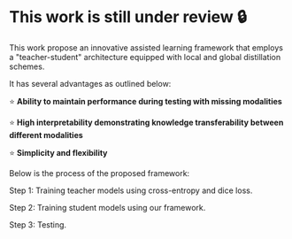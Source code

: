 # This work is still under review :lock:

This work propose an innovative assisted learning framework that employs a "teacher-student" architecture equipped with local and global distillation schemes. 

It has several advantages as outlined below:

:star: **Ability to maintain performance during testing with missing modalities**

:star: **High interpretability demonstrating knowledge transferability between different modalities**
  
:star: **Simplicity and flexibility**

Below is the process of the proposed framework:

Step 1: Training teacher models using cross-entropy and dice loss.

Step 2: Training student models using our framework.

Step 3: Testing.
